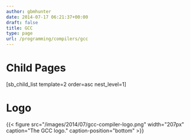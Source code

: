 ```yaml
---
author: gbmhunter
date: 2014-07-17 06:21:37+00:00
draft: false
title: GCC
type: page
url: /programming/compilers/gcc
---
```


# Child Pages




[sb_child_list template=2 order=asc nest_level=1]




# Logo



{{< figure src="/images/2014/07/gcc-compiler-logo.png" width="207px" caption="The GCC logo." caption-position="bottom" >}}
